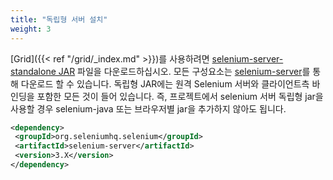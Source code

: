 ```yaml
---
title: "독립형 서버 설치"
weight: 3
---
```


[Grid]({{< ref "/grid/_index.md" >}})를 사용하려면 [selenium-server-standalone JAR](//selenium.dev/downloads/) 파일을 다운로드하십시오.
모든 구성요소는 [selenium-server](//repo1.maven.org/maven2/org/seleniumhq/selenium/selenium-server/)를 통해 다운로드 할 수 있습니다.
독립형 JAR에는 원격 Selenium 서버와 클라이언트측 바인딩을 포함한 모든 것이 들어 있습니다.
즉, 프로젝트에서 selenium 서버 독립형 jar을 사용할 경우 selenium-java 또는 브라우저별 jar을 추가하지 않아도 됩니다.

 ```xml
<dependency>
  <groupId>org.seleniumhq.selenium</groupId>
  <artifactId>selenium-server</artifactId>
  <version>3.X</version>
</dependency>
```
